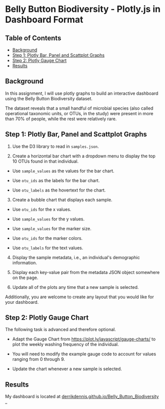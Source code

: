# Belly Button Biodiversity - Plotly.js in Dashboard Format <!-- omit in toc -->

## Table of Contents <!-- omit in toc -->
- [Background](#background)
- [Step 1: Plotly Bar, Panel and Scattplot Graphs](#step-1-plotly-bar-panel-and-scattplot-graphs)
- [Step 2: Plotly Gauge Chart](#step-2-plotly-gauge-chart)
- [Results](#results)


## Background

In this assignment, I will use plotly graphs to build an interactive dashboard using the Belly Button Biodiversity dataset.

The dataset reveals that a small handful of microbial species (also called operational taxonomic units, or OTUs, in the study) were present in more than 70% of people, while the rest were relatively rare.

## Step 1: Plotly Bar, Panel and Scattplot Graphs

1. Use the D3 library to read in `samples.json`.

2. Create a horizontal bar chart with a dropdown menu to display the top 10 OTUs found in that individual.

- Use `sample_values` as the values for the bar chart.

- Use `otu_ids` as the labels for the bar chart.

- Use `otu_labels` as the hovertext for the chart.

3. Create a bubble chart that displays each sample.

- Use `otu_ids` for the x values.

- Use `sample_values` for the y values.

- Use `sample_values` for the marker size.

- Use `otu_ids` for the marker colors.

- Use `otu_labels` for the text values.

4. Display the sample metadata, i.e., an individual's demographic information.

5. Display each key-value pair from the metadata JSON object somewhere on the page.

6. Update all of the plots any time that a new sample is selected.

Additionally, you are welcome to create any layout that you would like for your dashboard. 

## Step 2: Plotly Gauge Chart

The following task is advanced and therefore optional.

- Adapt the Gauge Chart from <https://plot.ly/javascript/gauge-charts/> to plot the weekly washing frequency of the individual.

- You will need to modify the example gauge code to account for values ranging from 0 through 9.

- Update the chart whenever a new sample is selected.

## Results

My dashboard is located at [derrikdennis.github.io/Belly_Button_Biodiversity](https://derrikdennis.github.io/Belly_Button_Biodiversity)
_